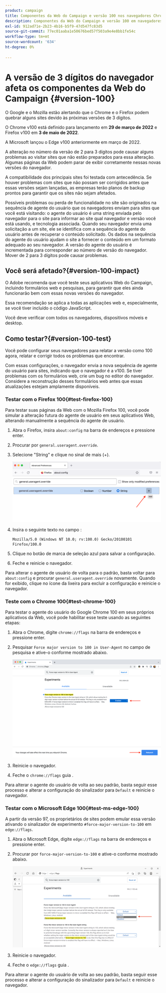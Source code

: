 ```yaml
---
product: campaign
title: Componentes da Web do Campaign e versão 100 nos navegadores Chrome Firefox e Edge
description: Componentes da Web do Campaign e versão 100 em navegadores Chrome, Firefox e Edge
exl-id: 912ad71e-2b23-4b16-b5f9-47d547fc83d5
source-git-commit: 77ec01aaba1e50676bed57f503a9e4e8bb1fe54c
workflow-type: tm+mt
source-wordcount: '634'
ht-degree: 0%

---
```


# A versão de 3 dígitos do navegador afeta os componentes da Web do Campaign {#version-100}

O Google e o Mozilla estão alertando que o Chrome e o Firefox podem quebrar alguns sites devido às próximas versões de 3 dígitos.

O Chrome v100 está definido para lançamento em **29 de março de 2022** e Firefox v100 em **3 de maio de 2022**.

A Microsoft lançou o Edge v100 anteriormente em março de 2022.

A alteração no número da versão de 2 para 3 dígitos pode causar alguns problemas ao visitar sites que não estão preparados para essa alteração. Algumas páginas da Web podem parar de exibir corretamente nessas novas versões do navegador.

A compatibilidade dos principais sites foi testada com antecedência. Se houver problemas com sites que não possam ser corrigidos antes que essas versões sejam lançadas, as empresas terão planos de backup prontos para garantir que os sites não sejam afetados.

Possíveis problemas ou perda de funcionalidade no site são originados na sequência de agente do usuário que os navegadores enviam para sites que você está visitando: o agente do usuário é uma string enviada pelo navegador para o site para informar ao site qual navegador e versão você está usando, e tecnologia associada. Quando seu navegador envia uma solicitação a um site, ele se identifica com a sequência do agente do usuário antes de recuperar o conteúdo solicitado. Os dados na sequência do agente do usuário ajudam o site a fornecer o conteúdo em um formato adequado ao seu navegador. A versão do agente do usuário é incrementada para corresponder ao número de versão do navegador. Mover de 2 para 3 dígitos pode causar problemas.

## Você será afetado?{#version-100-impact}

O Adobe recomenda que você teste seus aplicativos Web do Campaign, incluindo formulários web e pesquisas, para garantir que eles ainda funcionarão bem com essas novas versões do navegador.

Essa recomendação se aplica a todas as aplicações web e, especialmente, se você tiver incluído o código JavaScript.

Você deve verificar com todos os navegadores, dispositivos móveis e desktop.

## Como testar?{#version-100-test}

Você pode configurar seus navegadores para relatar a versão como 100 agora, relatar e corrigir todos os problemas que encontrar.

Com essas configurações, o navegador envia a nova sequência de agente do usuário para sites, indicando que o navegador é a v100. Se tiver problemas com os formulários web, crie um bug no editor do navegador. Considere a reconstrução desses formulários web antes que essas atualizações estejam amplamente disponíveis.

### Testar com o Firefox 100{#test-firefox-100}

Para testar suas páginas da Web com o Mozilla Firefox 100, você pode simular a alteração futura do agente de usuário em seus aplicativos Web, alterando manualmente a sequência do agente de usuário.

1. Abra o Firefox, insira `about:config` na barra de endereços e pressione enter.
1. Procurar por `general.useragent.override`.
1. Selecione &quot;String&quot; e clique no sinal de mais (+).

   ![](assets/force-user-agent-firefox.png)

1. Insira o seguinte texto no campo :

   ```
   Mozilla/5.0 (Windows NT 10.0; rv:100.0) Gecko/20100101 Firefox/100.0
   ```

1. Clique no botão de marca de seleção azul para salvar a configuração.
1. Feche e reinicie o navegador.

Para alterar o agente de usuário de volta para o padrão, basta voltar para `about:config` e procurar `general.useragent.override` novamente.  Quando for exibido, clique no ícone da lixeira para excluir a configuração e reinicie o navegador.

### Teste com o Chrome 100{#test-chrome-100}

Para testar o agente do usuário do Google Chrome 100 em seus próprios aplicativos da Web, você pode habilitar esse teste usando as seguintes etapas:

1. Abra o Chrome, digite `chrome://flags` na barra de endereços e pressione enter.
1. Pesquisar `Force major version to 100 in User-Agent` no campo de pesquisa e ative-o conforme mostrado abaixo.

   ![](assets/force-user-agent-chrome.png)

1. Reinicie o navegador.
1. Feche o `chrome://flags` guia .

Para alterar o agente do usuário de volta ao seu padrão, basta seguir esse processo e alterar a configuração do sinalizador para `Default` e reinicie o navegador.


### Testar com o Microsoft Edge 100{#test-ms-edge-100}

A partir da versão 97, os proprietários de sites podem emular essa versão ativando o sinalizador de experimento  `#force-major-version-to-100` em `edge://flags`.

1. Abra o Microsoft Edge, digite `edge://flags` na barra de endereços e pressione enter.
1. Procurar por `force-major-version-to-100` e ative-o conforme mostrado abaixo.

   ![](assets/force-user-agent-edge.png)

1. Reinicie o navegador.
1. Feche o `edge://flags` guia .

Para alterar o agente do usuário de volta ao seu padrão, basta seguir esse processo e alterar a configuração do sinalizador para `Default` e reinicie o navegador.
